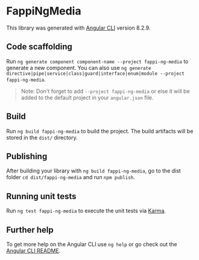 # FappiNgMedia

This library was generated with [Angular CLI](https://github.com/angular/angular-cli) version 8.2.9.

## Code scaffolding

Run `ng generate component component-name --project fappi-ng-media` to generate a new component. You can also use `ng generate directive|pipe|service|class|guard|interface|enum|module --project fappi-ng-media`.
> Note: Don't forget to add `--project fappi-ng-media` or else it will be added to the default project in your `angular.json` file. 

## Build

Run `ng build fappi-ng-media` to build the project. The build artifacts will be stored in the `dist/` directory.

## Publishing

After building your library with `ng build fappi-ng-media`, go to the dist folder `cd dist/fappi-ng-media` and run `npm publish`.

## Running unit tests

Run `ng test fappi-ng-media` to execute the unit tests via [Karma](https://karma-runner.github.io).

## Further help

To get more help on the Angular CLI use `ng help` or go check out the [Angular CLI README](https://github.com/angular/angular-cli/blob/master/README.md).
